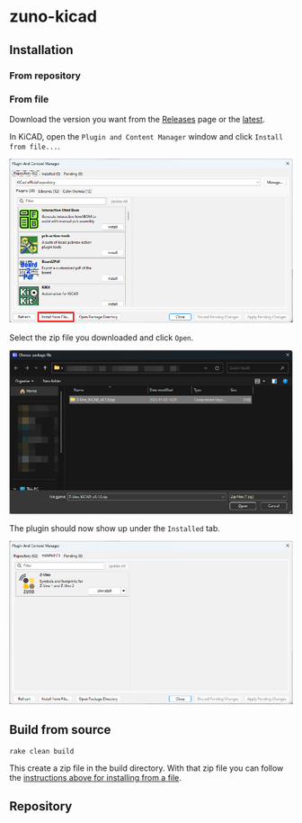 # zuno-kicad

## Installation

### From repository

### From file

Download the version you want from the [Releases](releases) page or the
[latest](releases/download/v0.1.0/Z-Uno_KiCAD_v0.1.0.zip).

In KiCAD, open the `Plugin and Content Manager` window and click `Install from file...`.

[![Click on install from file...](images/install_from_file.png "Plugin and Content Manager")](images/install_from_file.png)

Select the zip file you downloaded and click `Open`.

[![Pick the zip file to install](images/select_zip.png "File Picker")](images/select_zip.png)

The plugin should now show up under the `Installed` tab.

[![List of installed plugins](images/installed.png "Installed Plugin")](images/installed.png)

## Build from source

```
rake clean build
```

This create a zip file in the build directory. With that zip file you can follow
the [instructions above for installing from a file](#from-file).

## Repository
